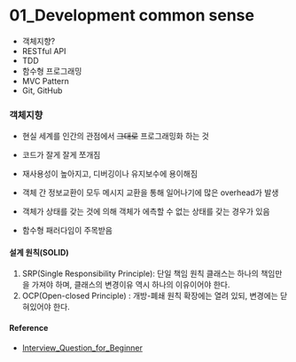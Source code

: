 # 01_Development common sense
- 객체지향?
- RESTful API
- TDD
- 함수형 프로그래밍
- MVC Pattern
- Git, GitHub

### 객체지향
- 현실 세계를 인간의 관점에서 ~~그대로~~ 프로그래밍화 하는 것

- 코드가 잘게 잘게 쪼개짐
- 재사용성이 높아지고, 디버깅이나 유지보수에 용이해짐

- 객체 간 정보교환이 모두 메시지 교환을 통해 일어나기에 많은 overhead가 발생
- 객체가 상태를 갖는 것에 의해 객체가 에측할 수 없는 상태를 갖는 경우가 있음
- 함수형 패러다임이 주목받음

#### 설계 원칙(SOLID)
1. SRP(Single Responsibility Principle): 단일 책임 원칙
클래스는 하나의 책임만을 가져야 하며, 클래스의 변경이유 역시 하나의 이유이어야 한다.
1. OCP(Open-closed Principle) : 개방-폐쇄 원칙
확장에는 열려 있되, 변경에는 닫혀있어야 한다.
 


#### Reference 
- [Interview_Question_for_Beginner](https://github.com/JaeYeopHan/Interview_Question_for_Beginner/tree/master/Development_common_sense)